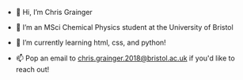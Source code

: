 - 👋 Hi, I’m Chris Grainger

- 👀 I’m an MSci Chemical Physics student at the University of Bristol

- 🌱 I’m currently learning html, css, and python! 

- 📫 Pop an email to chris.grainger.2018@bristol.ac.uk if you'd like to reach out!


